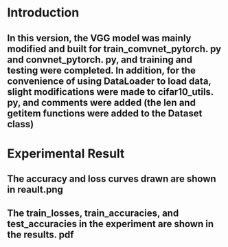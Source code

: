 # Introduction
## In this version, the VGG model was mainly modified and built for train_comvnet_pytorch. py and convnet_pytorch. py, and training and testing were completed. In addition, for the convenience of using DataLoader to load data, slight modifications were made to cifar10_utils. py, and comments were added (the __len__ and __getitem__ functions were added to the Dataset class)

# Experimental Result
## The accuracy and loss curves drawn are shown in reault.png
## The train_losses, train_accuracies, and test_accuracies in the experiment are shown in the results. pdf
